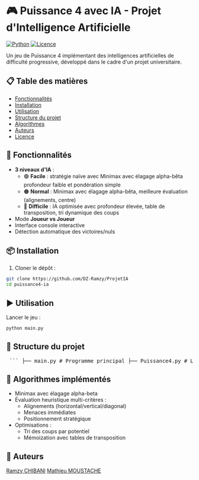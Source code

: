 # 🎮 Puissance 4 avec IA - Projet d'Intelligence Artificielle

[![Python](https://img.shields.io/badge/Python-3.8%2B-blue)](https://www.python.org/)
[![Licence](https://img.shields.io/badge/Licence-MIT-green)](LICENSE)

Un jeu de Puissance 4 implémentant des intelligences artificielles de difficulté progressive, développé dans le cadre d'un projet universitaire.

## 📋 Table des matières
- [Fonctionnalités](#-fonctionnalités)
- [Installation](#-installation)
- [Utilisation](#-utilisation)
- [Structure du projet](#-structure-du-projet)
- [Algorithmes](#-algorithmes-implémentés)
- [Auteurs](#-auteurs)
- [Licence](#-licence)

## 🚀 Fonctionnalités

- **3 niveaux d'IA** :
  - 🟢 **Facile** : stratégie naïve avec Minimax avec élagage alpha-bêta profondeur faible et pondération simple
  - 🟠 **Normal** : Minimax avec élagage alpha-bêta, meilleure évaluation (alignements, centre)
  - 🔴 **Difficile** : IA optimisée avec profondeur élevée, table de transposition, tri dynamique des coups
- Mode **Joueur vs Joueur**
- Interface console interactive
- Détection automatique des victoires/nuls

## 📦 Installation

1. Cloner le dépôt :
```bash
git clone https://github.com/DZ-Ramzy/ProjetIA
cd puissance4-ia
```

## ▶️ Utilisation
Lancer le jeu :
```bash
python main.py
```

## 🧩 Structure du projet

<pre> ``` ├── main.py # Programme principal ├── Puissance4.py # Logique du jeu ├── IA_facile.py # IA basique ├── IA_normale.py # IA intermédiaire ├── IA_difficile.py # IA experte └── README.md # Documentation ``` </pre>

## 🧠 Algorithmes implémentés
+ Minimax avec élagage alpha-beta
+ Évaluation heuristique multi-critères :
  + Alignements (horizontal/vertical/diagonal)
  + Menaces immédiates
  + Positionnement stratégique
+ Optimisations :
  + Tri des coups par potentiel
  + Mémoization avec tables de transposition

## 👥 Auteurs
[Ramzy CHIBANI](https://github.com/DZ-Ramzy)
[Mathieu MOUSTACHE](https://github.com/whoismathieu)
